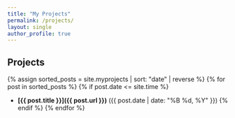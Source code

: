 ```yaml
---
title: "My Projects"
permalink: /projects/
layout: single
author_profile: true
---
```


## Projects

{% assign sorted_posts = site.myprojects | sort: "date" | reverse %}
{% for post in sorted_posts %}
  {% if post.date <= site.time %}
  - **[{{ post.title }}]({{ post.url }})** ({{ post.date | date: "%B %d, %Y" }})
  {% endif %}
{% endfor %}
